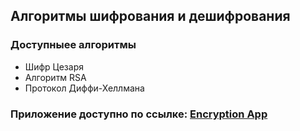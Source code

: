 ## Алгоритмы шифрования и дешифрования

### Доступныее алгоритмы

- Шифр Цезаря
- Алгоритм RSA
- Протокол Диффи-Хеллмана

### Приложение доступно по ссылке: [Encryption App](https://encryption-vuejs-aristov.netlify.app/ "Сайт на Netlify")
